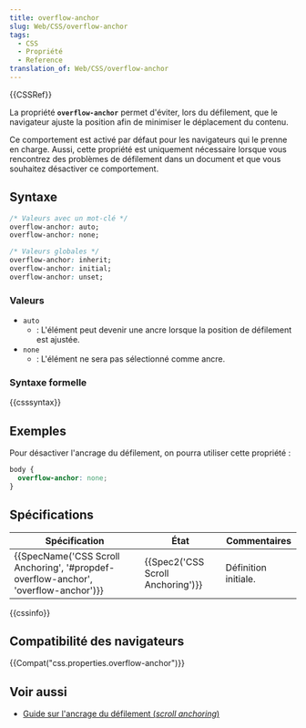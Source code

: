 ```yaml
---
title: overflow-anchor
slug: Web/CSS/overflow-anchor
tags:
  - CSS
  - Propriété
  - Reference
translation_of: Web/CSS/overflow-anchor
---
```

{{CSSRef}}

La propriété **`overflow-anchor`** permet d'éviter, lors du défilement, que le navigateur ajuste la position afin de minimiser le déplacement du contenu.

Ce comportement est activé par défaut pour les navigateurs qui le prenne en charge. Aussi, cette propriété est uniquement nécessaire lorsque vous rencontrez des problèmes de défilement dans un document et que vous souhaitez désactiver ce comportement.

## Syntaxe

```css
/* Valeurs avec un mot-clé */
overflow-anchor: auto;
overflow-anchor: none;

/* Valeurs globales */
overflow-anchor: inherit;
overflow-anchor: initial;
overflow-anchor: unset;
```

### Valeurs

- `auto`
  - : L'élément peut devenir une ancre lorsque la position de défilement est ajustée.
- `none`
  - : L'élément ne sera pas sélectionné comme ancre.

### Syntaxe formelle

{{csssyntax}}

## Exemples

Pour désactiver l'ancrage du défilement, on pourra utiliser cette propriété :

```css
body {
  overflow-anchor: none;
}
```

## Spécifications

| Spécification                                                                                                    | État                                         | Commentaires         |
| ---------------------------------------------------------------------------------------------------------------- | -------------------------------------------- | -------------------- |
| {{SpecName('CSS Scroll Anchoring', '#propdef-overflow-anchor', 'overflow-anchor')}} | {{Spec2('CSS Scroll Anchoring')}} | Définition initiale. |

{{cssinfo}}

## Compatibilité des navigateurs

{{Compat("css.properties.overflow-anchor")}}

## Voir aussi

- [Guide sur l'ancrage du défilement (_scroll anchoring_)](/en-US/docs/Web/CSS/overflow-anchor/Guide_to_scroll_anchoring)
